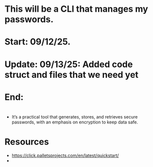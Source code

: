 # This will be a CLI that manages my passwords. 
# #################
# Start: 09/12/25.

# Update: 09/13/25: Added code struct and files that we need yet
# End: 
# #################
- It’s a practical tool that generates, stores, and retrieves secure passwords, with an emphasis on encryption to keep data safe.



# Resources
- https://click.palletsprojects.com/en/latest/quickstart/ 
- 